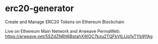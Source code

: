 # erc20-generator
Create and Manage ERC20 Tokens on Ethereum Blockchain

Live on Ethereum Main Network and Arweave PermaWeb: https://arweave.net/5SZdZNRIt6BstahXWOC7kzu2TQFkVtLIJq1xTYb9YAg
